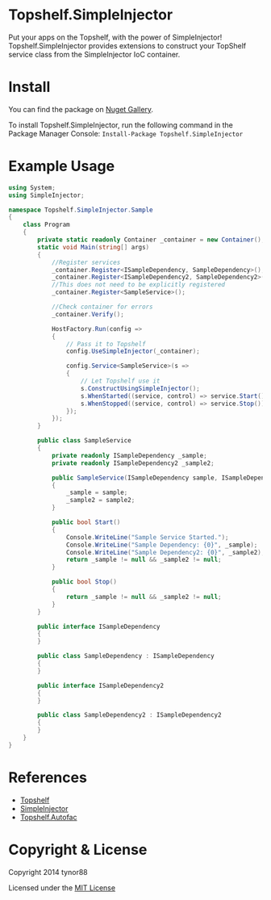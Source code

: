 Topshelf.SimpleInjector
=======================

Put your apps on the Topshelf, with the power of SimpleInjector! Topshelf.SimpleInjector provides extensions to construct your TopShelf service class from the SimpleInjector IoC container.

Install
=======================
You can find the package on [Nuget Gallery](https://www.nuget.org/packages/Topshelf.SimpleInjector/).

To install Topshelf.SimpleInjector, run the following command in the Package Manager Console:
`Install-Package Topshelf.SimpleInjector`



Example Usage
=======================
```csharp
using System;
using SimpleInjector;

namespace Topshelf.SimpleInjector.Sample
{
    class Program
    {
        private static readonly Container _container = new Container();
        static void Main(string[] args)
        {
            //Register services
            _container.Register<ISampleDependency, SampleDependency>();
            _container.Register<ISampleDependency2, SampleDependency2>();
            //This does not need to be explicitly registered
            _container.Register<SampleService>();

            //Check container for errors
            _container.Verify();

            HostFactory.Run(config =>
            {
                // Pass it to Topshelf
                config.UseSimpleInjector(_container);

                config.Service<SampleService>(s =>
                {
                    // Let Topshelf use it
                    s.ConstructUsingSimpleInjector();
                    s.WhenStarted((service, control) => service.Start());
                    s.WhenStopped((service, control) => service.Stop());
                });
            });
        }

        public class SampleService
        {
            private readonly ISampleDependency _sample;
            private readonly ISampleDependency2 _sample2;

            public SampleService(ISampleDependency sample, ISampleDependency2 sample2)
            {
                _sample = sample;
                _sample2 = sample2;
            }

            public bool Start()
            {
                Console.WriteLine("Sample Service Started.");
                Console.WriteLine("Sample Dependency: {0}", _sample);
                Console.WriteLine("Sample Dependency2: {0}", _sample2);
                return _sample != null && _sample2 != null;
            }

            public bool Stop()
            {
                return _sample != null && _sample2 != null;
            }
        }

        public interface ISampleDependency
        {
        }

        public class SampleDependency : ISampleDependency
        {
        }

        public interface ISampleDependency2
        {
        }

        public class SampleDependency2 : ISampleDependency2
        {
        }
    }
}
```

References
=======================
- [Topshelf](http://topshelf-project.com)
- [SimpleInjector](https://simpleinjector.codeplex.com)
- [Topshelf.Autofac](https://github.com/alexandrnikitin/Topshelf.Autofac)

Copyright & License
=======================
Copyright 2014 tynor88

Licensed under the [MIT License](https://github.com/tynor88/Topshelf.SimpleInjector/blob/master/LICENSE)
